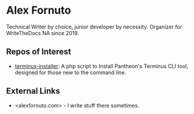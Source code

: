 # Alex Fornuto

Technical Writer by choice, junior developer by necessity. Organizer for WriteTheDocs NA since 2019.

## Repos of Interest

- [terminus-installer](https://github.com/alexfornuto/terminus-installer): A php script to Install Pantheon's Terminus CLI tool, designed for those new to the command line.

## External Links

- <alexfornuto.com> - I write stuff there sometimes.